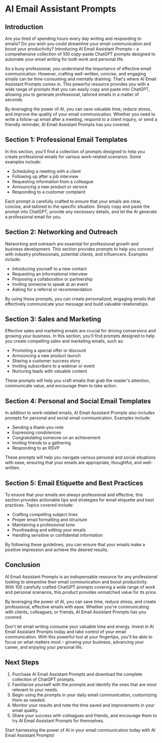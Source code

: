 # AI Email Assistant Prompts

## Introduction

Are you tired of spending hours every day writing and responding to emails? Do you wish you could streamline your email communication and boost your productivity? Introducing AI Email Assistant Prompts – a comprehensive collection of 100 copy-paste ChatGPT prompts designed to automate your email writing for both work and personal life.

As a busy professional, you understand the importance of effective email communication. However, crafting well-written, concise, and engaging emails can be time-consuming and mentally draining. That's where AI Email Assistant Prompts comes in. This powerful resource provides you with a wide range of prompts that you can easily copy and paste into ChatGPT, allowing you to generate professional, tailored emails in a matter of seconds.

By leveraging the power of AI, you can save valuable time, reduce stress, and improve the quality of your email communication. Whether you need to write a follow-up email after a meeting, respond to a client inquiry, or send a friendly reminder, AI Email Assistant Prompts has you covered.

## Section 1: Professional Email Templates

In this section, you'll find a collection of prompts designed to help you create professional emails for various work-related scenarios. Some examples include:

- Scheduling a meeting with a client
- Following up after a job interview
- Requesting information from a colleague
- Announcing a new product or service
- Responding to a customer complaint

Each prompt is carefully crafted to ensure that your emails are clear, concise, and tailored to the specific situation. Simply copy and paste the prompt into ChatGPT, provide any necessary details, and let the AI generate a professional email for you.

## Section 2: Networking and Outreach

Networking and outreach are essential for professional growth and business development. This section provides prompts to help you connect with industry professionals, potential clients, and influencers. Examples include:

- Introducing yourself to a new contact
- Requesting an informational interview
- Proposing a collaboration or partnership
- Inviting someone to speak at an event
- Asking for a referral or recommendation

By using these prompts, you can create personalized, engaging emails that effectively communicate your message and build valuable relationships.

## Section 3: Sales and Marketing

Effective sales and marketing emails are crucial for driving conversions and growing your business. In this section, you'll find prompts designed to help you create compelling sales and marketing emails, such as:

- Promoting a special offer or discount
- Announcing a new product launch
- Sharing a customer success story
- Inviting subscribers to a webinar or event
- Nurturing leads with valuable content

These prompts will help you craft emails that grab the reader's attention, communicate value, and encourage them to take action.

## Section 4: Personal and Social Email Templates

In addition to work-related emails, AI Email Assistant Prompts also includes prompts for personal and social email communication. Examples include:

- Sending a thank-you note
- Expressing condolences
- Congratulating someone on an achievement
- Inviting friends to a gathering
- Responding to an RSVP

These prompts will help you navigate various personal and social situations with ease, ensuring that your emails are appropriate, thoughtful, and well-written.

## Section 5: Email Etiquette and Best Practices

To ensure that your emails are always professional and effective, this section provides actionable tips and strategies for email etiquette and best practices. Topics covered include:

- Crafting compelling subject lines
- Proper email formatting and structure
- Maintaining a professional tone
- Proofreading and editing your emails
- Handling sensitive or confidential information

By following these guidelines, you can ensure that your emails make a positive impression and achieve the desired results.

## Conclusion

AI Email Assistant Prompts is an indispensable resource for any professional looking to streamline their email communication and boost productivity. With 100 carefully crafted ChatGPT prompts covering a wide range of work and personal scenarios, this product provides unmatched value for its price.

By leveraging the power of AI, you can save time, reduce stress, and create professional, effective emails with ease. Whether you're communicating with clients, colleagues, or friends, AI Email Assistant Prompts has you covered.

Don't let email writing consume your valuable time and energy. Invest in AI Email Assistant Prompts today and take control of your email communication. With this powerful tool at your fingertips, you'll be able to focus on what matters most – growing your business, advancing your career, and enjoying your personal life.

## Next Steps

1. Purchase AI Email Assistant Prompts and download the complete collection of ChatGPT prompts.
2. Familiarize yourself with the prompts and identify the ones that are most relevant to your needs.
3. Begin using the prompts in your daily email communication, customizing them as needed.
4. Monitor your results and note the time saved and improvements in your email quality.
5. Share your success with colleagues and friends, and encourage them to try AI Email Assistant Prompts for themselves.

Start harnessing the power of AI in your email communication today with AI Email Assistant Prompts!